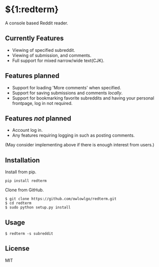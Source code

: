 # ${1:redterm}

A console based Reddit reader.

## Currently Features
* Viewing of specified subreddit.
* Viewing of submission, and comments.
* Full support for mixed narrow/wide text(CJK).

## Features planned
* Support for loading 'More comments' when specified.
* Support for saving submissions and comments *locally*.
* Support for bookmarking favorite subreddits and having your personal frontpage, log in not required.

## Features *not* planned 
* Account log in.
* Any features requiring logging in such as posting comments.

(May consider implementing above if there is enough interest from users.) 

## Installation

Install from pip.

```
pip install redterm
```

Clone from GitHub.

```
$ git clone https://github.com/owlowlgo/redterm.git
$ cd redterm
$ sudo python setup.py install
```

## Usage

```
$ redterm -s subreddit
```

## License
MIT
